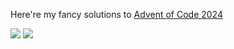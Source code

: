 Here're my fancy solutions to [Advent of Code 2024](https://adventofcode.com/2024)

![](https://img.shields.io/badge/days%20completed-14-red) ![](https://img.shields.io/badge/stars%20⭐-28-yellow)
